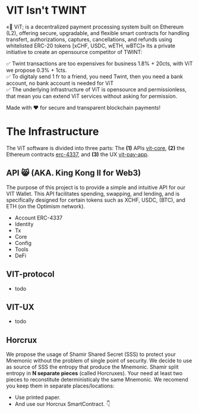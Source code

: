 # VIT Isn't TWINT
«🚀 ViT; is a decentralized payment processing system built on Ethereum (L2), offering secure, upgradable, and flexible smart contracts for handling transfert, authorizations, captures, cancellations, and refunds using whitelisted ERC-20 tokens [xCHF, USDC, wETH, wBTC]» Its a private initiative to create an opensource competitor of TWINT:<br/>

✅ Twint transactions are too expensives for business 1.8% + 20cts, with ViT we propose 0.3% + 1cts.<br/>
✅ To digitaly send 1 fr to a friend, you need Twint, then you need a bank account, no bank account is needed for ViT<br/>
✅ The underlying infrastructure of ViT is opensource and permissionless, that mean you can extend ViT services without asking for permission. 

Made with ❤️ for secure and transparent blockchain payments!

# The Infrastructure
The ViT software is divided into three parts:
The **(1)** APIs [vit-core](./packages/vit-core/), **(2)** the Ethereum contracts [erc-4337](./packages/vit-erc4337-contracts/), and **(3)** the UX [vit-pay-app](./packages/vit-pay-app/).


## API 😸 (AKA. King Kong II for Web3)
The purpose of this project is to provide a simple and intuitive API for our VIT Wallet. This API facilitates spending, swapping, and lending, and is specifically designed for certain tokens such as XCHF, USDC, (BTC), and ETH (on the Optimism network).

* Account ERC-4337
* Identity
* Tx
* Core
* Config
* Tools
* DeFi

## VIT-protocol 
* todo

## VIT-UX
* todo

## Horcrux
We propose the usage of Shamir Shared Secret (SSS) to protect your Mnemonic without the problem of single point of security. We decide to use as source of SSS the entropy that produce the Mnemonic. Shamir split entropy in **N separate pieces** (called Horcruxes). Your need at least two pieces to reconstitute deterministicaly the same Mnemonic. We recomend you keep them in separate places/locations:

* Use printed paper.
* And use our Horcrux SmartContract. 👇
